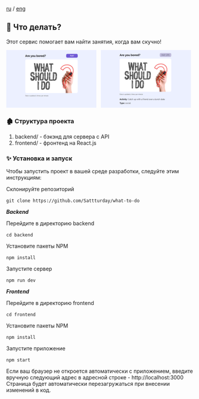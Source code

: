[ru](mailto:babara@flylady.su) / [eng](https://github.com/Sattturday/what-to-do/blob/main/README.md)<br>

## 🧩 Что делать?

Этот сервис помогает вам найти занятия, когда вам скучно!

<div>
  <img src="https://github.com/Sattturday/Sattturday/blob/main/what-start.png" alt="demo" width="48%" >
  &nbsp;
  <img src="https://github.com/Sattturday/Sattturday/blob/main/what-end.png" alt="demo" width="48%">
<div>
   
### 🏚️ Структура проекта

1. backend/ - бэкэнд для сервера с API
2. frontend/ - фронтенд на React.js

### ✨ Установка и запуск

Чтобы запустить проект в вашей среде разработки, следуйте этим инструкциям:

Склонируйте репозиторий

```
git clone https://github.com/Sattturday/what-to-do
```

**_Backend_**

Перейдите в директорию backend

```
cd backend
```

Установите пакеты NPM

```
npm install
```

Запустите сервер

```
npm run dev
```

**_Frontend_**

Перейдите в директорию frontend

```
cd frontend
```

Установите пакеты NPM

```
npm install
```

Запустите приложение

```
npm start
```

Если ваш браузер не откроется автоматически с приложением, введите вручную следующий адрес в адресной строке - http://localhost:3000
Страница будет автоматически перезагружаться при внесении изменений в код.
